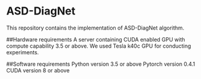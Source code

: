 # ASD-DiagNet
This repository contains the implementation of ASD-DiagNet algorithm.


##Hardware requirements
A server containing CUDA enabled GPU with compute capability 3.5 or above. 
We used Tesla k40c GPU for conducting experiments.

##Software requirements
Python version 3.5 or above
Pytorch version 0.4.1
CUDA version 8 or above

